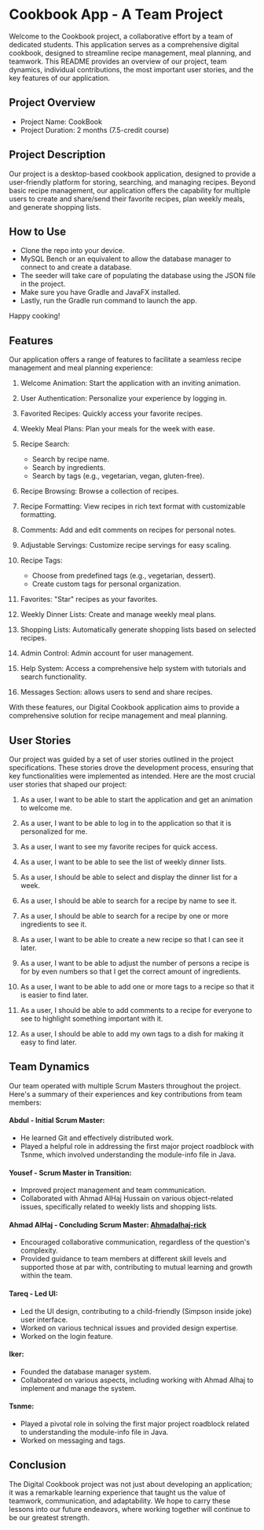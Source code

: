 # Cookbook App - A Team Project

Welcome to the Cookbook project, a collaborative effort by a team of dedicated students. This application serves as a comprehensive digital cookbook, designed to streamline recipe management, meal planning, and teamwork. This README provides an overview of our project, team dynamics, individual contributions, the most important user stories, and the key features of our application.

## Project Overview
- Project Name: CookBook
- Project Duration: 2 months (7.5-credit course)

## Project Description
Our project is a desktop-based cookbook application, designed to provide a user-friendly platform for storing, searching, and managing recipes. Beyond basic recipe management, our application offers the capability for multiple users to create and share/send their favorite recipes, plan weekly meals, and generate shopping lists.

## How to Use
- Clone the repo into your device.
- MySQL Bench or an equivalent to allow the database manager to connect to and create a database.
- The seeder will take care of populating the database using the JSON file in the project.
- Make sure you have Gradle and JavaFX installed.
- Lastly, run the Gradle run command to launch the app.

Happy cooking!
## Features
Our application offers a range of features to facilitate a seamless recipe management and meal planning experience:

1. Welcome Animation: Start the application with an inviting animation.

2. User Authentication: Personalize your experience by logging in.

3. Favorited Recipes: Quickly access your favorite recipes.

4. Weekly Meal Plans: Plan your meals for the week with ease.

5. Recipe Search:
   - Search by recipe name.
   - Search by ingredients.
   - Search by tags (e.g., vegetarian, vegan, gluten-free).

6. Recipe Browsing: Browse a collection of recipes.

7. Recipe Formatting: View recipes in rich text format with customizable formatting.

8. Comments: Add and edit comments on recipes for personal notes.

9. Adjustable Servings: Customize recipe servings for easy scaling.

10. Recipe Tags:
    - Choose from predefined tags (e.g., vegetarian, dessert).
    - Create custom tags for personal organization.

11. Favorites: "Star" recipes as your favorites.

12. Weekly Dinner Lists: Create and manage weekly meal plans.

13. Shopping Lists: Automatically generate shopping lists based on selected recipes.

14. Admin Control: Admin account for user management.

15. Help System: Access a comprehensive help system with tutorials and search functionality.

16. Messages Section: allows users to send and share recipes.

With these features, our Digital Cookbook application aims to provide a comprehensive solution for recipe management and meal planning.
## User Stories
Our project was guided by a set of user stories outlined in the project specifications. These stories drove the development process, ensuring that key functionalities were implemented as intended. Here are the most crucial user stories that shaped our project:

1. As a user, I want to be able to start the application and get an animation to welcome me.

2. As a user, I want to be able to log in to the application so that it is personalized for me.

3. As a user, I want to see my favorite recipes for quick access.

4. As a user, I want to be able to see the list of weekly dinner lists.

5. As a user, I should be able to select and display the dinner list for a week.

6. As a user, I should be able to search for a recipe by name to see it.

7. As a user, I should be able to search for a recipe by one or more ingredients to see it.

8. As a user, I want to be able to create a new recipe so that I can see it later.

9. As a user, I want to be able to adjust the number of persons a recipe is for by even numbers so that I get the correct amount of ingredients.

10. As a user, I want to be able to add one or more tags to a recipe so that it is easier to find later.

11. As a user, I should be able to add comments to a recipe for everyone to see to highlight something important with it.

12. As a user, I should be able to add my own tags to a dish for making it easy to find later.
## Team Dynamics
Our team operated with multiple Scrum Masters throughout the project. Here's a summary of their experiences and key contributions from team members:

#### Abdul - Initial Scrum Master:
- He learned Git and effectively distributed work.
- Played a helpful role in addressing the first major project roadblock with Tsnme, which involved understanding the module-info file in Java.

#### Yousef - Scrum Master in Transition:
- Improved project management and team communication.
- Collaborated with Ahmad AlHaj Hussain on various object-related issues, specifically related to weekly lists and shopping lists.

#### Ahmad AlHaj - Concluding Scrum Master: [Ahmadalhaj-rick](https://github.com/ahmadhaj-rick)

- Encouraged collaborative communication, regardless of the question's complexity.
- Provided guidance to team members at different skill levels and supported those at par with, contributing to mutual learning and growth within the team.

#### Tareq - Led UI:
- Led the UI design, contributing to a child-friendly (Simpson inside joke) user interface.
- Worked on various technical issues and provided design expertise.
- Worked on the login feature.

#### Iker:
- Founded the database manager system.
- Collaborated on various aspects, including working with Ahmad Alhaj to implement and manage the system.

#### Tsnme:
- Played a pivotal role in solving the first major project roadblock related to understanding the module-info file in Java.
- Worked on messaging and tags.

## Conclusion
The Digital Cookbook project was not just about developing an application; it was a remarkable learning experience that taught us the value of teamwork, communication, and adaptability. We hope to carry these lessons into our future endeavors, where working together will continue to be our greatest strength.
